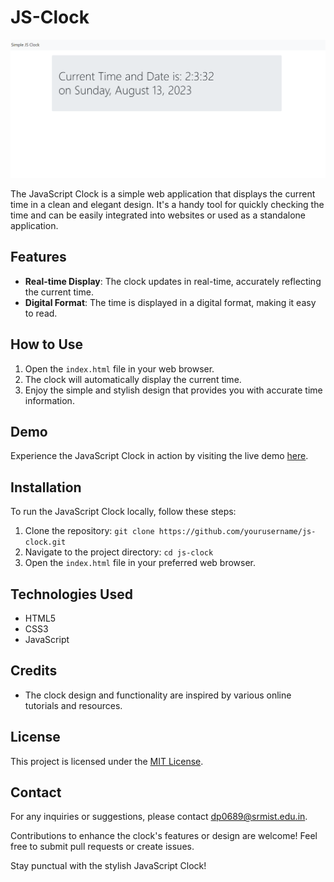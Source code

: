 # JS-Clock

![Clock Screenshot](JSClock.png)

The JavaScript Clock is a simple web application that displays the current time in a clean and elegant design. It's a handy tool for quickly checking the time and can be easily integrated into websites or used as a standalone application.

## Features

- **Real-time Display**: The clock updates in real-time, accurately reflecting the current time.
- **Digital Format**: The time is displayed in a digital format, making it easy to read.


## How to Use

1. Open the `index.html` file in your web browser.
2. The clock will automatically display the current time.
3. Enjoy the simple and stylish design that provides you with accurate time information.

## Demo

Experience the JavaScript Clock in action by visiting the live demo [here](https://pandeydhruv2001.github.io/JS-Clock/).

## Installation

To run the JavaScript Clock locally, follow these steps:

1. Clone the repository: `git clone https://github.com/yourusername/js-clock.git`
2. Navigate to the project directory: `cd js-clock`
3. Open the `index.html` file in your preferred web browser.

## Technologies Used

- HTML5
- CSS3
- JavaScript

## Credits

- The clock design and functionality are inspired by various online tutorials and resources.

## License

This project is licensed under the [MIT License](LICENSE).

## Contact

For any inquiries or suggestions, please contact [dp0689@srmist.edu.in](mailto:dp0689@srmist.edu.in).

Contributions to enhance the clock's features or design are welcome! Feel free to submit pull requests or create issues.

Stay punctual with the stylish JavaScript Clock!
